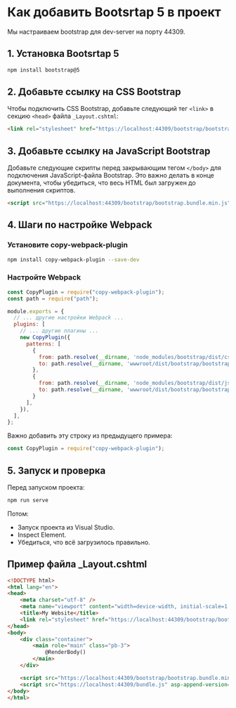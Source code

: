 # Как добавить Bootsrtap 5 в проект

Мы настраиваем bootstrap для dev-server на порту 44309.

## 1. Установка Bootsrtap 5

```sh
npm install bootstrap@5
```

## 2. Добавьте ссылку на CSS Bootstrap

Чтобы подключить CSS Bootstrap, добавьте следующий тег `<link>` в секцию `<head>` файла `_Layout.cshtml`:

```html
<link rel="stylesheet" href="https://localhost:44309/bootstrap/bootstrap.min.css" />
```

## 3. Добавьте ссылку на JavaScript Bootstrap

Добавьте следующие скрипты перед закрывающим тегом `</body>` для подключения JavaScript-файла Bootstrap. Это важно делать в конце документа, чтобы убедиться, что весь HTML был загружен до выполнения скриптов.

```html
<script src="https://localhost:44309/bootstrap/bootstrap.bundle.min.js"></script>
```

## 4. Шаги по настройке Webpack

### Установите copy-webpack-plugin

```sh
npm install copy-webpack-plugin --save-dev
```

### Настройте Webpack

```javascript
const CopyPlugin = require("copy-webpack-plugin");
const path = require("path");

module.exports = {
  // ... другие настройки Webpack ...
  plugins: [
    // ... другие плагины ...
    new CopyPlugin({
      patterns: [
        { 
          from: path.resolve(__dirname, 'node_modules/bootstrap/dist/css/bootstrap.min.css'), 
          to: path.resolve(__dirname, 'wwwroot/dist/bootstrap/bootstrap.min.css')
        },
        { 
          from: path.resolve(__dirname, 'node_modules/bootstrap/dist/js/bootstrap.bundle.min.js'), 
          to: path.resolve(__dirname, 'wwwroot/dist/bootstrap/bootstrap.bundle.min.js') 
        }
      ],
    }),
  ],
};
```

Важно добавить эту строку из предыдущего примера:

```javascript
const CopyPlugin = require("copy-webpack-plugin");
```

## 5. Запуск и проверка

Перед запуском проекта:

```sh
npm run serve
```

Потом:

- Запуск проекта из Visual Studio.
- Inspect Element.
- Убедиться, что всё загрузилось правильно.

## Пример файла _Layout.cshtml

```html
<!DOCTYPE html>
<html lang="en">
<head>
    <meta charset="utf-8" />
    <meta name="viewport" content="width=device-width, initial-scale=1.0" />
    <title>My Website</title>
    <link rel="stylesheet" href="https://localhost:44309/bootstrap/bootstrap.min.css" />
</head>
<body>
    <div class="container">
        <main role="main" class="pb-3">
            @RenderBody()
        </main>
    </div>

    <script src="https://localhost:44309/bootstrap/bootstrap.bundle.min.js"></script>
    <script src="https://localhost:44309/bundle.js" asp-append-version="true"></script>
</body>
</html>
```
